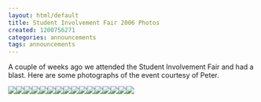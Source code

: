 ```yaml
---
layout: html/default
title: Student Involvement Fair 2006 Photos
created: 1200756271
categories: announcements
tags: announcements
---
```

A couple of weeks ago we attended the Student Involvement Fair and had a blast. Here are some photographs of the event courtesy of Peter.

[![](/sites/default/files/DSCF4855.thumbnail.JPG)](/sites/default/files/DSCF4855.JPG "Former ntSig president and current vice-president Anthony Nedolast receives a peace offering of a Ubuntu disc.")[![](/sites/default/files/DSCF4856.thumbnail.JPG)](/sites/default/files/DSCF4856.JPG "Anthony shows off his Ubuntu CD and his soda-stained pants.")[![](/sites/default/files/DSCF4857.thumbnail.JPG)](/sites/default/files/DSCF4857.JPG "Jim, Alex, and Tom discussion important issues.")[![](/sites/default/files/DSCF4858.thumbnail.JPG)](/sites/default/files/DSCF4858.JPG "This is the wonderful banner Peter made for the Involvement Fair. Go Peter!")[![](/sites/default/files/DSCF4859.thumbnail.JPG)](/sites/default/files/DSCF4859.JPG "You can see our mailing list sign up sheet, The Open Source Definition, an OpenOffice.org pamphlet, and free Ubuntu discs.")[![](/sites/default/files/DSCF4860.thumbnail.JPG)](/sites/default/files/DSCF4860.JPG "Alex offers Jim a Tootsie-Roll-Pop.")[![](/sites/default/files/DSCF4861.thumbnail.JPG)](/sites/default/files/DSCF4861.JPG "Jim and Alex look for something across the path.")[![](/sites/default/files/DSCF4862.thumbnail.JPG)](/sites/default/files/DSCF4862.JPG "Here's a look at the Microsoft-sponsored ntSig booth next to us. You can see their new president, Matt Nedrich.")[![](/sites/default/files/DSCF4865.thumbnail.JPG)](/sites/default/files/DSCF4865.JPG "Alex, Matt, and Paul discuss OSUOSS/ntSig partnerships.")[![](/sites/default/files/DSCF4866.thumbnail.JPG)](/sites/default/files/DSCF4866.JPG "Paul shudders inside as Matt's withered claw envelops his hand in a dark embrace.")[![](/sites/default/files/DSCF4867.thumbnail.JPG)](/sites/default/files/DSCF4867.JPG "ntSig vice-president Andrew Nedolast cries inside as nobody visits his booth.")[![](/sites/default/files/DSCF4872.thumbnail.JPG)](/sites/default/files/DSCF4872.JPG "It was a wet and cold day; Tom and Peter hold out for sun.")[![](/sites/default/files/DSCF4873.thumbnail.JPG)](/sites/default/files/DSCF4873.JPG "It is still wet and cold.")[![](/sites/default/files/DSCF4874.thumbnail.JPG)](/sites/default/files/DSCF4874.JPG "I have no comment for this.")[![](/sites/default/files/DSCF4876.thumbnail.JPG)](/sites/default/files/DSCF4876.JPG "Ved and Tom help clean up as we get ready to leave the now deserted Special Interest section")[![](/sites/default/files/DSCF4877.thumbnail.JPG)](/sites/default/files/DSCF4877.JPG "Here is the final picture of the great banner Peter made. It was too soaked to survive. We will miss it.")
